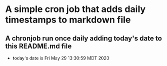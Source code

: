 A simple cron job that adds daily timestamps to markdown file
============================================================
## A chronjob run once daily adding today's date to this README.md file
* today's date is Fri May 29 13:30:59 MDT 2020
